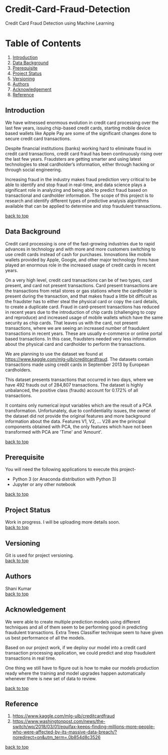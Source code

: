 # Credit-Card-Fraud-Detection
Credit Card Fraud Detection using Machine Learning

# Table of Contents
1. [Introduction](#introduction)
2. [Data Background](#data-background)
3. [Prerequisite](#prerequisite)
4. [Project Status](#project-status)
5. [Versioning](#versioning)
6. [Authors](#authors)
7. [Acknowledgement](#acknowledgement)
8. [Reference](#reference)

## Introduction
We have witnessed enormous evolution in credit card processing over the last few years, issuing chip-based credit cards, starting mobile device based wallets like Apple Pay are some of the significant changes done to secure credit card transactions.

Despite financial institutions (banks) working hard to eliminate fraud in credit card transactions, credit card fraud has been continuously rising over the last few years. Fraudsters are getting smarter and using latest technologies to steal cardholder’s information, either through hacking or through social engineering.

Increasing fraud in the industry makes fraud prediction very critical to be able to identify and stop fraud in real-time, and data science plays a significant role in analyzing and being able to predict fraud based on transactional and cardholder information. The scope of this project is to research and identify different types of predictive analysis algorithms available that can be applied to determine and stop fraudulent transactions.


[back to top](#table-of-contents)
## Data Background
Credit card processing is one of the fast-growing industries due to rapid advances in technology and with more and more customers switching to use credit cards instead of cash for purchases. Innovations like mobile wallets provided by Apple, Google, and other major technology firms have played an enormous role in the increased usage of credit cards in recent years.

On a very high level, credit card transactions can be of two types, card present, and card not present transactions. Card present transactions are the transactions from retail stores or gas stations where the cardholder is present during the transaction, and that makes fraud a little bit difficult as the fraudster has to either steal the physical card or copy the card details, to create a duplicate card. Fraud in card-present transactions has reduced in recent years due to the introduction of chip cards (challenging to copy and reproduce) and increased usage of mobile wallets which have the same security as chip cards. That leaves us with the card, not present transactions, where we are seeing an increased number of fraudulent transactions in recent years. These are usually e-commerce or online portal based transactions. In this case, fraudsters needed very less information about the physical card and cardholder to perform the transactions.

We are planning to use the dataset we found at https://www.kaggle.com/mlg-ulb/creditcardfraud. The datasets contain transactions made using credit cards in September 2013 by European cardholders.

This dataset presents transactions that occurred in two days, where we have 492 frauds out of 284,807 transactions. The dataset is highly unbalanced, the positive class (frauds) account for 0.172% of all transactions.

It contains only numerical input variables which are the result of a PCA transformation. Unfortunately, due to confidentiality issues, the owner of the dataset did not provide the original features and more background information about the data. Features V1, V2, … V28 are the principal components obtained with PCA, the only features which have not been transformed with PCA are 'Time' and 'Amount'. 


[back to top](#table-of-contents)
## Prerequisite
You will need the following applications to execute this project-

* Python 3 (or Anaconda distribution with Python 3)
* Jupyter or any other notebook

[back to top](#table-of-contents)

## Project Status
Work in progress. I will be uploading more details soon. \
[back to top](#table-of-contents)

## Versioning
Git is used for project versioning. \
[back to top](#table-of-contents)

## Authors
Shani Kumar \
[back to top](#table-of-contents)

## Acknowledgement
We were able to create multiple prediction models using different techniques and all of them seem to be performing good in predicting fraudulent transactions.
Extra Trees Classifier technique seem to have given us best performance of all the models.

Based on our project work, if we deploy our model into a credit card transaction processing application, we could predict and stop fraudulent transactions in real time.

One thing we still have to figure out is how to make our models production ready where the training and model upgrades happen automatically whenever there is new set of data to review.


[back to top](#table-of-contents)

## Reference
1. https://www.kaggle.com/mlg-ulb/creditcardfraud
2. https://www.washingtonpost.com/news/the-switch/wp/2018/03/01/equifax-keeps-finding-millions-more-people-who-were-affected-by-its-massive-data-breach/?noredirect=on&utm_term=.0b854d8c3526

[back to top](#table-of-contents)
